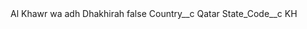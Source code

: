 <?xml version="1.0" encoding="UTF-8"?>
<CustomMetadata xmlns="http://soap.sforce.com/2006/04/metadata" xmlns:xsi="http://www.w3.org/2001/XMLSchema-instance" xmlns:xsd="http://www.w3.org/2001/XMLSchema">
    <label>Al Khawr wa adh Dhakhirah</label>
    <protected>false</protected>
    <values>
        <field>Country__c</field>
        <value xsi:type="xsd:string">Qatar</value>
    </values>
    <values>
        <field>State_Code__c</field>
        <value xsi:type="xsd:string">KH</value>
    </values>
</CustomMetadata>
